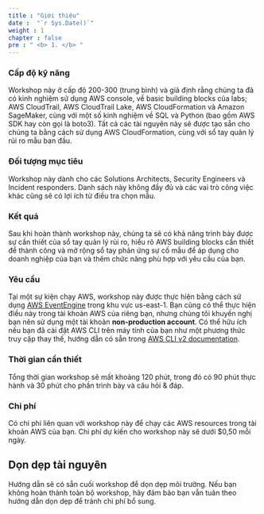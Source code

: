 ```yaml
---
title : "Giới thiệu"
date :  "`r Sys.Date()`" 
weight : 1 
chapter : false
pre : " <b> 1. </b> "
---
```

### Cấp độ kỹ năng
Workshop này ở cấp độ 200-300 (trung bình) và giả định rằng chúng ta đã có kinh nghiệm sử dụng AWS console, về basic building blocks của labs; AWS CloudTrail, AWS CloudTrail Lake, AWS CloudFormation và Amazon SageMaker, cùng với một số kinh nghiệm về SQL và Python (bao gồm AWS SDK hay còn gọi là boto3). Tất cả các tài nguyên này sẽ được tạo sẵn cho chúng ta bằng cách sử dụng AWS CloudFormation, cùng với sổ tay quản lý rủi ro mẫu ban đầu.

### Đối tượng mục tiêu
Workshop này dành cho các Solutions Architects, Security Engineers và Incident responders. Danh sách này không đầy đủ và các vai trò công việc khác cũng sẽ có lợi ích từ điều tra chọn mẫu.

### Kết quả
Sau khi hoàn thành workshop này, chúng ta sẽ có khả năng trình bày được sự cần thiết của sổ tay quản lý rủi ro, hiểu rõ AWS building blocks cần thiết để thành công và mở rộng sổ tay phản ứng sự cố mẫu để áp dụng cho doanh nghiệp của bạn và thêm chức năng phù hợp với yêu cầu của bạn.

### Yêu cầu
Tại một sự kiện chạy AWS, workshop này được thực hiện bằng cách sử dụng [AWS EventEngine](https://dashboard.eventengine.run/login) trong khu vực us-east-1. Bạn cũng có thể thực hiện điều này trong tài khoản AWS của riêng bạn, nhưng chúng tôi khuyến nghị bạn nên sử dụng một tài khoản **non-production account**. Có thể hữu ích nếu bạn đã cài đặt AWS CLI trên máy tính của bạn như một phương thức truy cập thay thế, hướng dẫn có sẵn trong [AWS CLI v2 documentation](https://docs.aws.amazon.com/cli/latest/userguide/getting-started-install.html).

### Thời gian cần thiết
Tổng thời gian workshop sẽ mất khoảng 120 phút, trong đó có 90 phút thực hành và 30 phút cho phần trình bày và câu hỏi & đáp.

### Chi phí
Có chi phí liên quan với workshop này để chạy các AWS resources trong tài khoản AWS của bạn. Chi phí dự kiến cho workshop này sẽ dưới $0,50 mỗi ngày.

## Dọn dẹp tài nguyên
Hướng dẫn sẽ có sẵn cuối workshop để dọn dẹp môi trường. Nếu bạn không hoàn thành toàn bộ workshop, hãy đảm bảo bạn vẫn tuân theo hướng dẫn dọn dẹp để tránh chi phí bổ sung.



